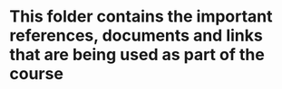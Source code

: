 # This folder contains the important references, documents and links that are being used as part of the course
